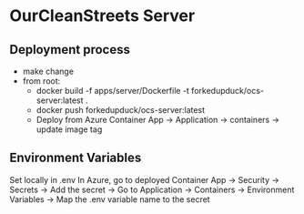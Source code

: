 # OurCleanStreets Server

## Deployment process

- make change
- from root:
  - docker build -f apps/server/Dockerfile -t forkedupduck/ocs-server:latest .
  - docker push forkedupduck/ocs-server:latest
  - Deploy from Azure Container App -> Application -> containers -> update image tag

## Environment Variables

Set locally in .env
In Azure, go to deployed Container App -> Security -> Secrets -> Add the secret
-> Go to Application -> Containers -> Environment Variables -> Map the .env variable name to the secret
